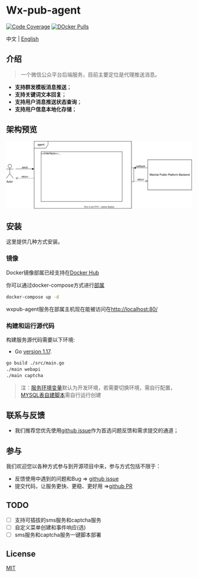 # Wx-pub-agent

[![Code Coverage](https://img.shields.io/codecov/c/github/hololee2cn/wx-pub-agent/master.svg?style=flat-square)](https://app.codecov.io/gh/hololee2cn/wx-pub-agent/)
[![DOcker Pulls](https://img.shields.io/docker/pulls/leeoj2/pubplatform.svg)][hub]

中文 | [English](https://github.com/hololee2cn/wxpub/blob/master/doc/README_EN.md)

[hub]: https://hub.docker.com/repository/docker/leeoj2/pubplatform

## 介绍
>一个微信公众平台后端服务，目前主要定位是代理推送消息。

- **支持群发模板消息推送**；
- **支持关键词文本回复**；
- **支持用户消息推送状态查询**；
- **支持用户信息本地化存储**；

## 架构预览
![架构预览](./doc/img/architecture.svg)

## 安装
这里提供几种方式安装。

### 镜像

Docker镜像部属已经支持在[Docker Hub](https://hub.docker.com/r/leeoj2/pubplatform)

你可以通过docker-compose方式进行[部属](./docker/docker-compose.yaml)

```bash
docker-compose up -d
```
wxpub-agent服务在部属主机现在能被访问在<http://localhost:80/>

### 构建和运行源代码

构建服务源代码需要以下环境:

* Go [version 1.17](https://golang.org/doc/install).

```bash
go build ./src/main.go
./main webapi
./main captcha
```

>注：[服务环境变量](./src/webapi/config/dev_configs.toml)默认为开发环境，若需要切换环境，需自行配置，[MYSQL表自建脚本](./docker/initsql)需自行运行创建

## 联系与反馈
- 我们推荐您优先使用[github issue](https://github.com/hololee2cn/wxpub/issues)作为首选问题反馈和需求提交的通道；

## 参与
我们欢迎您以各种方式参与到开源项目中来，参与方式包括不限于：
- 反馈使用中遇到的问题和Bug => [github issue](https://github.com/hololee2cn/wxpub/issues)
- 提交代码，让服务更快、更稳、更好用 =>[github PR](https://github.com/hololee2cn/wxpub/pulls)

## TODO
- [ ] 支持可插拔的sms服务和captcha服务
- [ ] 自定义菜单创建和事件响应(选)
- [ ] sms服务和captcha服务一键脚本部署

## License
[MIT](https://github.com/hololee2cn/wxpub/blob/master/LICENSE)